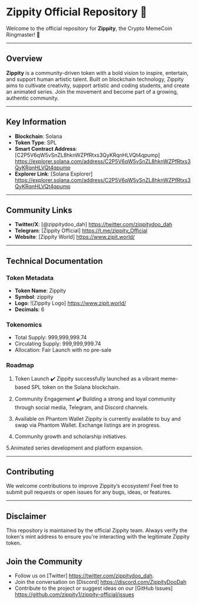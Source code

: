 # Zippity Official Repository 🎩  
Welcome to the official repository for **Zippity**, the Crypto MemeCoin Ringmaster! 🎪  

---

## Overview  
**Zippity** is a community-driven token with a bold vision to inspire, entertain, and support human artistic talent. Built on blockchain technology, Zippity aims to cultivate creativity, support artistic and coding students, and create an animated series. Join the movement and become part of a growing, authentic community.  

---

## Key Information  

- **Blockchain**: Solana  
- **Token Type**: SPL  
- **Smart Contract Address**: [C2P5V6qW5vSnZL8hknWZPfRtxs3QyKRqnHLVQt4qpump] https://explorer.solana.com/address/C2P5V6qW5vSnZL8hknWZPfRtxs3QyKRqnHLVQt4qpump
- **Explorer Link**: [Solana Explorer] https://explorer.solana.com/address/C2P5V6qW5vSnZL8hknWZPfRtxs3QyKRqnHLVQt4qpump

---

## Community Links  

- **Twitter/X**: [@zippitydoo_dah] https://twitter.com/zippitydoo_dah  
- **Telegram**: [Zippity Official]
https://t.me/zippity_Official
- **Website**: [Zippity World] https://www.zipit.world/

---

## Technical Documentation  

### Token Metadata  
- **Token Name**: Zippity  
- **Symbol**: zippity 
- **Logo**: ![Zippity Logo] https://www.zipit.world/
- **Decimals**: 6

### Tokenomics  
- Total Supply: 999,999,999.74
- Circulating Supply: 999,999,999.74
- Allocation: Fair Launch with no pre-sale 

### Roadmap  
1. Token Launch ✔️
Zippity successfully launched as a vibrant meme-based SPL token on the Solana blockchain.

2. Community Engagement ✔️
Building a strong and loyal community through social media, Telegram, and Discord channels.

3. Available on Phantom Wallet Zippity is currently available to buy and swap via Phantom Wallet. Exchange listings are in progress.

4. Community growth and scholarship initiatives.
   
5.Animated series development and platform expansion.

---

## Contributing  

We welcome contributions to improve Zippity’s ecosystem! Feel free to submit pull requests or open issues for any bugs, ideas, or features.  

---

## Disclaimer  

This repository is maintained by the official Zippity team. Always verify the token's mint address to ensure you're interacting with the legitimate Zippity token.

## Join the Community
- Follow us on [Twitter]
https://twitter.com/zippitydoo_dah.
- Join the conversation on [Discord]
https://discord.com/ZippityDooDah
- Contribute to the project or suggest ideas on our [GitHub Issues]
https://github.com/zippity1/zippity-official/issues
